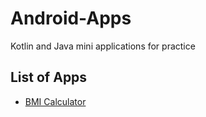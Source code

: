 # Android-Apps
Kotlin and Java mini applications for practice

## List of Apps

- [BMI Calculator](KotlinApps/BMICalculator/)
